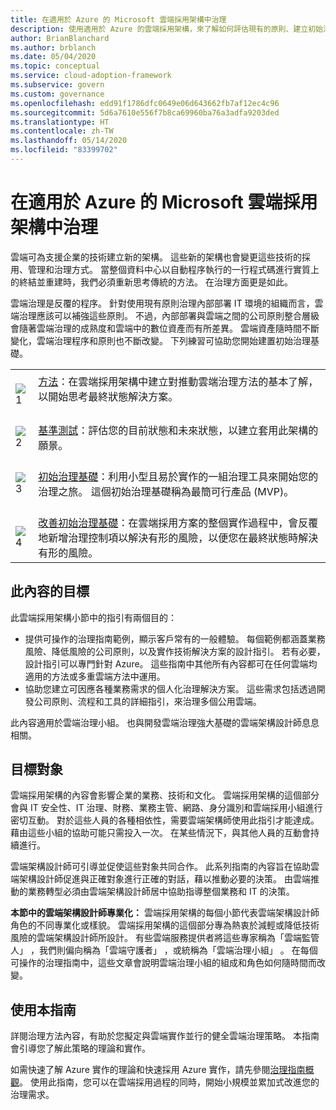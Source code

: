 ```yaml
---
title: 在適用於 Azure 的 Microsoft 雲端採用架構中治理
description: 使用適用於 Azure 的雲端採用架構，來了解如何評估現有的原則、建立初始治理基礎，並以反覆方式新增治理工具。
author: BrianBlanchard
ms.author: brblanch
ms.date: 05/04/2020
ms.topic: conceptual
ms.service: cloud-adoption-framework
ms.subservice: govern
ms.custom: governance
ms.openlocfilehash: edd91f1786dfc0649e06d643662fb7af12ec4c96
ms.sourcegitcommit: 5d6a7610e556f7b8ca69960ba76a3adfa9203ded
ms.translationtype: HT
ms.contentlocale: zh-TW
ms.lasthandoff: 05/14/2020
ms.locfileid: "83399702"
---
```

# <a name="governance-in-the-microsoft-cloud-adoption-framework-for-azure"></a>在適用於 Azure 的 Microsoft 雲端採用架構中治理

雲端可為支援企業的技術建立新的架構。 這些新的架構也會變更這些技術的採用、管理和治理方式。 當整個資料中心以自動程序執行的一行程式碼進行實質上的終結並重建時，我們必須重新思考傳統的方法。 在治理方面更是如此。

雲端治理是反覆的程序。 針對使用現有原則治理內部部署 IT 環境的組織而言，雲端治理應該可以補強這些原則。 不過，內部部署與雲端之間的公司原則整合層級會隨著雲端治理的成熟度和雲端中的數位資產而有所差異。 雲端資產隨時間不斷變化，雲端治理程序和原則也不斷改變。 下列練習可協助您開始建置初始治理基礎。

<!-- markdownlint-disable MD033 -->

| | |
|---|---|
| <br> ![1](../_images/icons/1.png) | [方法](./methodology.md)：在雲端採用架構中建立對推動雲端治理方法的基本了解，以開始思考最終狀態解決方案。 |
| <br> ![2](../_images/icons/2.png) | <br> [基準測試](./benchmark.md)：評估您的目前狀態和未來狀態，以建立套用此架構的願景。 |
| <br> ![3](../_images/icons/3.png) | <br> [初始治理基礎](./initial-foundation.md)：利用小型且易於實作的一組治理工具來開始您的治理之旅。 這個初始治理基礎稱為最簡可行產品 (MVP)。                                |
| <br> ![4](../_images/icons/4.png) | <br> [改善初始治理基礎](./foundation-improvements.md)：在雲端採用方案的整個實作過程中，會反覆地新增治理控制項以解決有形的風險，以便您在最終狀態時解決有形的風險。 |

## <a name="objective-of-this-content"></a>此內容的目標

此雲端採用架構小節中的指引有兩個目的：

- 提供可操作的治理指南範例，顯示客戶常有的一般體驗。 每個範例都涵蓋業務風險、降低風險的公司原則，以及實作技術解決方案的設計指引。 若有必要，設計指引可以專門針對 Azure。 這些指南中其他所有內容都可在任何雲端均適用的方法或多重雲端方法中運用。
- 協助您建立可因應各種業務需求的個人化治理解決方案。 這些需求包括透過開發公司原則、流程和工具的詳細指引，來治理多個公用雲端。

此內容適用於雲端治理小組。 也與開發雲端治理強大基礎的雲端架構設計師息息相關。

## <a name="intended-audience"></a>目標對象

雲端採用架構的內容會影響企業的業務、技術和文化。 雲端採用架構的這個部分會與 IT 安全性、IT 治理、財務、業務主管、網路、身分識別和雲端採用小組進行密切互動。 對於這些人員的各種相依性，需要雲端架構師使用此指引才能達成。 藉由這些小組的協助可能只需投入一次。 在某些情況下，與其他人員的互動會持續進行。

雲端架構設計師可引導並促使這些對象共同合作。 此系列指南的內容旨在協助雲端架構設計師促進與正確對象進行正確的對話，藉以推動必要的決策。 由雲端推動的業務轉型必須由雲端架構設計師居中協助指導整個業務和 IT 的決策。

**本節中的雲端架構設計師專業化：** 雲端採用架構的每個小節代表雲端架構設計師角色的不同專業化或樣貌。 雲端採用架構的這個部分專為熱衷於減輕或降低技術風險的雲端架構設計師所設計。 有些雲端服務提供者將這些專家稱為「雲端監管人」  ，我們則偏向稱為「雲端守護者」  ，或統稱為「雲端治理小組」  。 在每個可操作的治理指南中，這些文章會說明雲端治理小組的組成和角色如何隨時間而改變。

## <a name="use-this-guide"></a>使用本指南

詳閱治理方法內容，有助於您擬定與雲端實作並行的健全雲端治理策略。 本指南會引導您了解此策略的理論和實作。

如需快速了解 Azure 實作的理論和快速採用 Azure 實作，請先參閱[治理指南概觀](./guides/index.md)。 使用此指南，您可以在雲端採用過程的同時，開始小規模並累加式改進您的治理需求。

